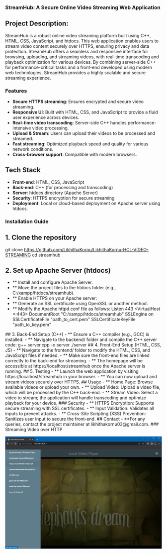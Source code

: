 ### StreamHub: A Secure Online Video Streaming Web Application

## Project Description:
StreamHub is a robust online video streaming platform built using C++, HTML, CSS, JavaScript, and htdocs. This web application enables users to stream video content securely over HTTPS, ensuring privacy and data protection. StreamHub offers a seamless and responsive interface for browsing, uploading, and streaming videos, with real-time transcoding and playback optimization for various devices. By combining server-side C++ for performance-critical tasks and a front-end developed using modern web technologies, StreamHub provides a highly scalable and secure streaming experience.

### Features

- **Secure HTTPS streaming**: Ensures encrypted and secure video streaming.
- **Responsive UI**: Built with HTML, CSS, and JavaScript to provide a fluid user experience across devices.
- **Real-time video transcoding**: Server-side C++ handles performance-intensive video processing.
- **Upload & Stream**: Users can upload their videos to be processed and streamed.
- **Fast streaming**: Optimized playback speed and quality for various network conditions.
- **Cross-browser support**: Compatible with modern browsers.

## Tech Stack

- **Front-end**: HTML, CSS, JavaScript
- **Back-end**: C++ (for processing and transcoding)
- **Server**: htdocs directory (Apache Server)
- **Security**: HTTPS encryption for secure streaming
- **Deployment**: Local or cloud-based deployment on Apache server using htdocs.

### Installation Guide

## 1. Clone the repository
git clone https://github.com/LikhithaKornu/LikhithaKornu-HCL-VIDEO-STREAMING
cd streamhub
## 2. Set up Apache Server (htdocs)
- ** Install and configure Apache Server.
- ** Move the project files to the htdocs folder (e.g., C:/xampp/htdocs/streamhub).
- ** Enable HTTPS on your Apache server:
- ** Generate an SSL certificate using OpenSSL or another method.
- ** Modify the Apache httpd.conf file as follows:
Listen 443
<VirtualHost *:443>
    DocumentRoot "C:/xampp/htdocs/streamhub"
    SSLEngine on
    SSLCertificateFile "path_to_cert.pem"
    SSLCertificateKeyFile "path_to_key.pem"
</VirtualHost>
## 3. Back-End Setup (C++)
- ** Ensure a C++ compiler (e.g., GCC) is installed.
- ** Navigate to the backend/ folder and compile the C++ server code:
g++ server.cpp -o server
./server
## 4. Front-End Setup (HTML, CSS, JS)
- ** Navigate to the frontend/ folder to modify the HTML, CSS, and JavaScript files if needed.
- ** Make sure the front-end files are linked correctly to the back-end for streaming.
- ** The homepage will be accessible at https://localhost/streamhub once the Apache server is running.
## 5. Testing
- ** Launch the web application by visiting https://localhost/streamhub in your browser.
- ** You can now upload and stream videos securely over HTTPS.
## Usage
- ** Home Page: Browse available videos or upload your own.
- ** Upload Video: Upload a video file, which will be processed by the C++ back-end.
  - ** Stream Video: Select a video to stream; the application will handle transcoding and optimize playback for your device.
### Security
- ** HTTPS Encryption: Supports secure streaming with SSL certificates.
- ** Input Validation: Validates all inputs to prevent attacks.
- ** Cross-Site Scripting (XSS) Prevention: Sanitizes user input to secure the front-end.
## Contact
- **For any queries, contact the project maintainer at likhithakornu03@gmail.com.
### Streaming Video over HTTP

![Screenshot](screenshot.png)
